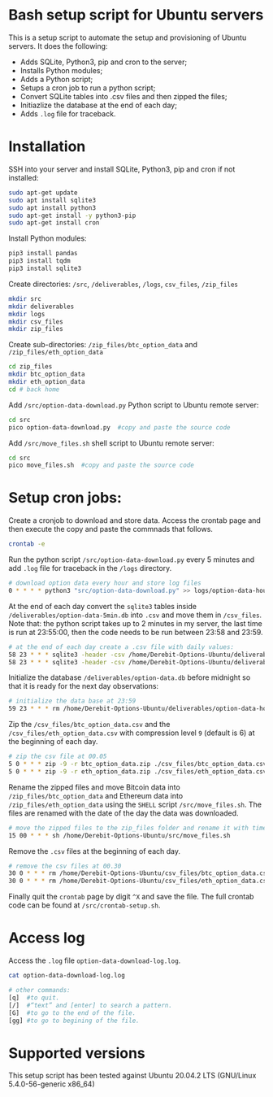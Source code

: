 # Bash setup script for Ubuntu servers

This is a setup script to automate the setup and provisioning of Ubuntu servers. It does the following:
* Adds SQLite, Python3, pip and cron to the server;
* Installs Python modules;
* Adds a Python script;
* Setups a cron job to run a python script;
* Convert SQLite tables into .csv files and then zipped the files;
* Initiazlize the database at the end of each day;
* Adds `.log` file for traceback.

# Installation
SSH into your server and install SQLite, Python3, pip and cron if not installed:
```bash
sudo apt-get update
sudo apt install sqlite3
sudo apt install python3
sudo apt-get install -y python3-pip
sudo apt-get install cron
```

Install Python modules:
```bash
pip3 install pandas
pip3 install tqdm
pip3 install sqlite3
```

Create directories: `/src`, `/deliverables`, `/logs`, `csv_files`, `/zip_files`
```bash
mkdir src
mkdir deliverables
mkdir logs
mkdir csv_files
mkdir zip_files
```

Create sub-directories: `/zip_files/btc_option_data` and `/zip_files/eth_option_data`
```bash
cd zip_files
mkdir btc_option_data
mkdir eth_option_data
cd # back home
```

Add `/src/option-data-download.py` Python script to Ubuntu remote server:
```bash
cd src
pico option-data-download.py  #copy and paste the source code
```

Add `/src/move_files.sh` shell script to Ubuntu remote server:
```bash
cd src
pico move_files.sh  #copy and paste the source code
```

# Setup cron jobs:

Create a cronjob to download and store data.
Access the crontab page and then execute the copy and paste the commnads that follows.
```bash
crontab -e
```

Run the python script `/src/option-data-download.py` every 5 minutes and add `.log` file for traceback in the `/logs` directory.

```bash
# download option data every hour and store log files
0 * * * * python3 "src/option-data-download.py" >> logs/option-data-hourly-download-log.log
```

At the end of each day convert the `sqlite3` tables inside `/deliverables/option-data-5min.db` into `.csv` and move them in `/csv_files`.
Note that: the python script takes up to 2 minutes in my server, the last time is run at 23:55:00, then the code needs to be run between 23:58 and 23:59.

```bash
# at the end of each day create a .csv file with daily values:
58 23 * * * sqlite3 -header -csv /home/Derebit-Options-Ubuntu/deliverables/option-data-hourly.db "select * from btc_option_data;" > csv_files/btc_option_data.csv
58 23 * * * sqlite3 -header -csv /home/Derebit-Options-Ubuntu/deliverables/option-data-hourly.db "select * from eth_option_data;" > csv_files/eth_option_data.csv
```

Initialize the database `/deliverables/option-data.db` before midnight so that it is ready for the next day observations:

```bash
# initialize the data base at 23:59
59 23 * * * rm /home/Derebit-Options-Ubuntu/deliverables/option-data-hourly.db
```

Zip the `/csv_files/btc_option_data.csv` and the `/csv_files/eth_option_data.csv` with compression level `9` (default is 6) at the beginning of each day.

```bash
# zip the csv file at 00.05
5 0 * * * zip -9 -r btc_option_data.zip ./csv_files/btc_option_data.csv
5 0 * * * zip -9 -r eth_option_data.zip ./csv_files/eth_option_data.csv
```

Rename the zipped files and move Bitcoin data into `/zip_files/btc_option_data` and Ethereum data into `/zip_files/eth_option_data` using the `SHELL` script `/src/move_files.sh`. The files are renamed with the date of the day the data was downloaded.

```bash
# move the zipped files to the zip_files folder and rename it with timestamp (YYYYMMDD) at 00.15
15 00 * * * sh /home/Derebit-Options-Ubuntu/src/move_files.sh
```

Remove the `.csv` files at the beginning of each day.
```bash
# remove the csv files at 00.30
30 0 * * * rm /home/Derebit-Options-Ubuntu/csv_files/btc_option_data.csv
30 0 * * * rm /home/Derebit-Options-Ubuntu/csv_files/eth_option_data.csv
```

Finally quit the `crontab` page by digit `^X` and save the file.
The full crontab code can be found at `/src/crontab-setup.sh`.


# Access log
Access the `.log` file `option-data-download-log.log`.

```bash
cat option-data-download-log.log

# other commands:
[q]  #to quit.
[/]  #“text” and [enter] to search a pattern.
[G]  #to go to the end of the file.
[gg] #to go to begining of the file.
```


# Supported versions
This setup script has been tested against Ubuntu 20.04.2 LTS (GNU/Linux 5.4.0-56-generic x86_64)
